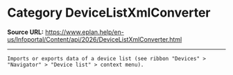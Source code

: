 # Category DeviceListXmlConverter

**Source URL:** https://www.eplan.help/en-us/Infoportal/Content/api/2026/DeviceListXmlConverter.html

---

```
Imports or exports data of a device list (see ribbon "Devices" > "Navigator" > "Device list" > context menu).
```